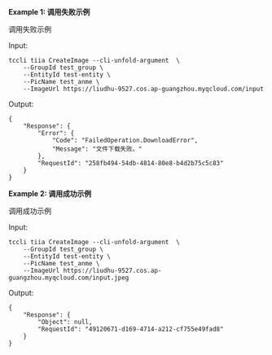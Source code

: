 **Example 1: 调用失败示例**

调用失败示例

Input: 

```
tccli tiia CreateImage --cli-unfold-argument  \
    --GroupId test_group \
    --EntityId test-entity \
    --PicName test_anme \
    --ImageUrl https://liudhu-9527.cos.ap-guangzhou.myqcloud.com/input
```

Output: 
```
{
    "Response": {
        "Error": {
            "Code": "FailedOperation.DownloadError",
            "Message": "文件下载失败。"
        },
        "RequestId": "258fb494-54db-4814-80e8-b4d2b75c5c83"
    }
}
```

**Example 2: 调用成功示例**

调用成功示例

Input: 

```
tccli tiia CreateImage --cli-unfold-argument  \
    --GroupId test_group \
    --EntityId test-entity \
    --PicName test_anme \
    --ImageUrl https://liudhu-9527.cos.ap-guangzhou.myqcloud.com/input.jpeg
```

Output: 
```
{
    "Response": {
        "Object": null,
        "RequestId": "49120671-d169-4714-a212-cf755e49fad8"
    }
}
```


